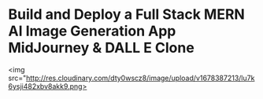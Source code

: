 # Build and Deploy a Full Stack MERN AI Image Generation App  MidJourney & DALL E Clone
<img src="http://res.cloudinary.com/dty0wscz8/image/upload/v1678387213/lu7k6ysji482xbv8akk9.png>


